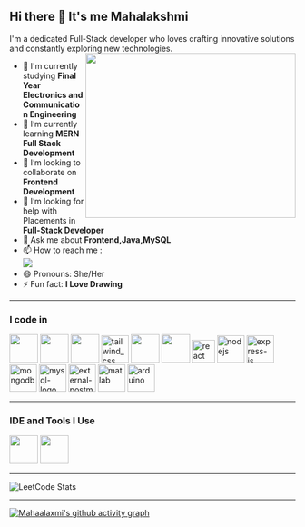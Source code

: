 ## Hi there 👋 It's me Mahalakshmi

I'm a dedicated Full-Stack developer who loves crafting innovative solutions and constantly exploring new technologies.
<img align="right" width="370" height="290" src="https://cdn.dribbble.com/users/2704414/screenshots/7466903/media/b08ab576316bd4582fef189f471cd9e5.gif">
- 🔭 I'm currently studying **Final Year Electronics and Communication Engineering**                                                 
- 🌱 I’m currently learning **MERN Full Stack Development**
- 👯 I’m looking to collaborate on **Frontend Development**
- 🤔 I’m looking for help with Placements in **Full-Stack Developer**
- 💬 Ask me about **Frontend,Java,MySQL**
- 📫 How to reach me :
<br /> [<img src="https://img.shields.io/badge/LinkedIn-0077B5?style=for-the-badge&logo=linkedin&logoColor=white" />](www.linkedin.com/in/maha0827)
- 😄 Pronouns: She/Her
- ⚡ Fun fact: **I Love Drawing**

---

### I code in
<img height="50" width="50" src="https://img.icons8.com/color/48/000000/java-coffee-cup-logo.png" /> <img height="50" width="50" src="https://img.icons8.com/color/48/000000/html-5.png" /> <img height="50" width="50" src="https://img.icons8.com/color/48/000000/css3.png" /> <img width="48" height="48" src="https://img.icons8.com/color/48/tailwind_css.png" alt="tailwind_css"/> <img height="50" width="50" src="https://img.icons8.com/color/48/000000/bootstrap.png" />
<img height="50" width="50" src="https://img.icons8.com/color/48/000000/javascript.png"/> <img width="40" height="40" src="https://img.icons8.com/officel/40/react.png" alt="react"/> <img width="48" height="48" src="https://img.icons8.com/color/48/nodejs.png" alt="nodejs"/> <img width="48" height="48" src="https://img.icons8.com/color/48/express-js.png" alt="express-js"/> <img width="48" height="48" src="https://img.icons8.com/color/48/mongodb.png" alt="mongodb"/> <img width="48" height="48" src="https://img.icons8.com/fluency/48/mysql-logo.png" alt="mysql-logo"/> <img width="48" height="48" src="https://img.icons8.com/external-tal-revivo-color-tal-revivo/48/external-postman-is-the-only-complete-api-development-environment-logo-color-tal-revivo.png" alt="external-postman-is-the-only-complete-api-development-environment-logo-color-tal-revivo"/> <img width="48" height="48" src="https://img.icons8.com/fluency/48/matlab.png" alt="matlab"/> <img width="48" height="48" src="https://img.icons8.com/color/48/arduino.png" alt="arduino"/>

---

### IDE and Tools I Use
<img height="50" width="50" src="https://img.icons8.com/color/48/000000/visual-studio-code-2019.png"/>  <img height="50" width="50" src="https://img.icons8.com/color/50/000000/git.png"/> 

---

![LeetCode Stats](https://leetcard.jacoblin.cool/mahakgm0827?theme=dark&font=Marcellus)

---

[![Mahaalaxmi's github activity graph](https://github-readme-activity-graph.vercel.app/graph?username=mahaalaxmi&bg_color=0b0a0a&color=f7f7f7&line=69e13d&point=fcf8f8&area=true&hide_border=true)](https://github.com/ashutosh00710/github-readme-activity-graph)
